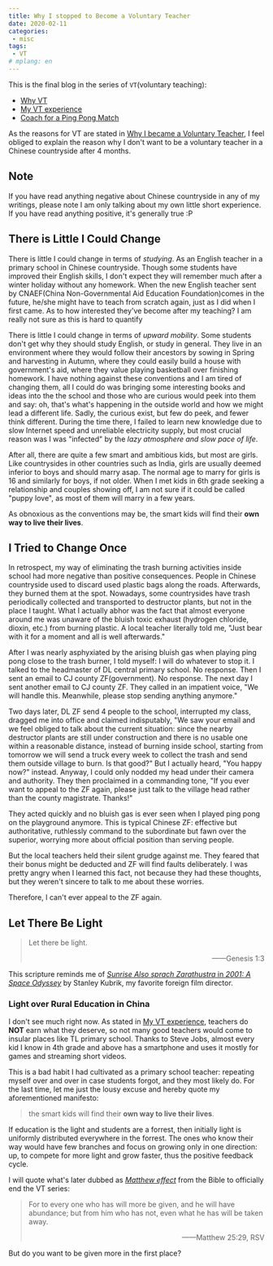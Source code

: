 ```yaml
---
title: Why I stopped to Become a Voluntary Teacher
date: 2020-02-11
categories:
 - misc
tags:
 - VT
# mplang: en
---
```


This is the final blog in the series of `VT`(voluntary teaching):

- [Why VT](why_vt.md)
- [My VT experience](vt)
- [Coach for a Ping Pong Match](coach_for_a_ping_pong_match)

<!-- more -->

As the reasons for VT are stated in [Why I became a Voluntary Teacher](why_vt), I feel obliged to explain the reason why I don't want to be a voluntary teacher in a Chinese countryside after 4 months.

## Note

If you have read anything negative about Chinese countryside in any of my writings, please note I am only talking about my own little short experience. If you have read anything positive, it's generally true :P

## There is Little I Could Change

There is little I could change in terms of *studying*. As an English teacher in a primary school in Chinese countryside. Though some students have improved their English skills, I don't expect they will remember much after a winter holiday without any homework. When the new English teacher sent by CNAEF(China Non-Governmental Aid Education Foundation)comes in the future, he/she might have to teach from scratch again, just as I did when I first came. As to how interested they've become after my teaching? I am really not sure as this is hard to quantify

There is little I could change in terms of *upward mobility*. Some students don't get why they should study English, or study in general. They live in an environment where they would follow their ancestors by sowing in Spring and harvesting in Autumn, where they could easily build a house with government's aid, where they value playing basketball over finishing homework. I have nothing against these conventions and I am tired of changing them, all I could do was bringing some interesting books and ideas into the the school and those who are curious would peek into them and say: oh, that's what's happening in the outside world and how we might lead a different life. Sadly, the curious exist, but few do peek, and fewer think different. During the time there, I failed to learn new knowledge due to slow Internet speed and unreliable electricity supply, but most crucial reason was I was "infected" by the *lazy atmosphere and slow pace of life*.

After all, there are quite a few smart and ambitious kids, but most are girls. Like countrysides in other countries such as India, girls are usually deemed inferior to boys and should marry asap. The normal age to marry for girls is 16 and similarly for boys, if not older. When I met kids in 6th grade seeking a relationship and couples showing off, I am not sure if it could be called "puppy love", as most of them will marry in a few years.

As obnoxious as the conventions may be, the smart kids will find their **own way to live their lives**.

## I Tried to Change Once

In retrospect, my way of eliminating the trash burning activities inside school had more negative than positive consequences. People in Chinese countryside used to discard used plastic bags along the roads. Afterwards, they burned them at the spot. Nowadays, some countrysides have trash periodically collected and transported to destructor plants, but not in the place I taught. What I actually abhor was the fact that almost everyone around me was unaware of the bluish toxic exhaust (hydrogen chloride, dioxin, etc.) from burning plastic. A local teacher literally told me, "Just bear with it for a moment and all is well afterwards."

After I was nearly asphyxiated by the arising bluish gas when playing ping pong close to the trash burner, I told myself: I will do whatever to stop it. I talked to the headmaster of DL central primary school. No response. Then I sent an email to CJ county ZF(government). No response. The next day I sent another email to CJ county ZF. They called in an impatient voice, "We will handle this. Meanwhile, please stop sending anything anymore."

Two days later, DL ZF send 4 people to the school, interrupted my class, dragged me into office and claimed indisputably, "We saw your email and we feel obliged to talk about the current situation: since the nearby destructor plants are still under construction and there is no usable one within a reasonable distance, instead of burning inside school, starting from tomorrow we will send a truck every week to collect the trash and send them outside village to burn. Is that good?" But I actually heard, "You happy now?" instead. Anyway, I could only nodded my head under their camera and authority. They then proclaimed in a commanding tone, "If you ever want to appeal to the ZF again, please just talk to the village head rather than the county magistrate. Thanks!"

They acted quickly and no bluish gas is ever seen when I played ping pong on the playground anymore. This is typical Chinese ZF: effective but authoritative, ruthlessly command to the subordinate but fawn over the superior, worrying more about official position than serving people.

But the local teachers held their silent grudge against me. They feared that their bonus might be deducted and ZF will find faults deliberately. I was pretty angry when I learned this fact, not because they had these thoughts, but they weren't sincere to talk to me about these worries.

Therefore, I can't ever appeal to the ZF again.

## Let There Be Light

> Let there be light.
>
> <p align="right">——Genesis 1:3</p>

This scripture reminds me of [*Sunrise Also sprach Zarathustra* in *2001: A Space Odyssey*](https://youtu.be/e-QFj59PON4) by Stanley Kubrik, my favorite foreign film director.

### Light over Rural Education in China

I don't see much right now. As stated in [My VT experience](vt), teachers do **NOT** earn what they deserve, so not many good teachers would come to insular places like TL primary school. Thanks to Steve Jobs, almost every kid I know in 4th grade and above has a smartphone and uses it mostly for games and streaming short videos.

This is a bad habit I had cultivated as a primary school teacher: repeating myself over and over in case students forgot, and they most likely do. For the last time, let me just the lousy excuse and hereby quote my aforementioned manifesto:

> the smart kids will find their **own way to live their lives**.

If education is the light and students are a forrest, then initially light is uniformly distributed everywhere in the forrest. The ones who know their way would have few branches and focus on growing only in one direction: up, to compete for more light and grow faster, thus the positive feedback cycle.

I will quote what's later dubbed as [*Matthew effect*](https://en.wikipedia.org/wiki/Matthew_effect) from the Bible to officially end the VT series:
> For to every one who has will more be given, and he will have abundance; but from him who has not, even what he has will be taken away.
>
> <p align="right">——Matthew 25:29, RSV</p>

But do you want to be given more in the first place?
